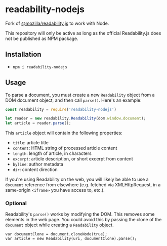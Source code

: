 # readability-nodejs

Fork of [@mozilla/readability.js](https://github.com/mozilla/readability) to work with Node.

This repository will only be active as long as the official Readability.js does not be published as NPM package.

## Installation
- `npm i readability-nodejs`

## Usage

To parse a document, you must create a new `Readability` object from a DOM document object, and then call `parse()`. Here's an example:

```javascript
const readability = require('readability-nodejs')

let reader = new readability.Readability(dom.window.document);
let article = reader.parse();
```

This `article` object will contain the following properties:

* `title`: article title
* `content`: HTML string of processed article content
* `length`: length of article, in characters
* `excerpt`: article description, or short excerpt from content
* `byline`: author metadata
* `dir`: content direction

If you're using Readability on the web, you will likely be able to use a `document` reference from elsewhere (e.g. fetched via XMLHttpRequest, in a same-origin `<iframe>` you have access to, etc.).

### Optional

Readability's `parse()` works by modifying the DOM. This removes some elements in the web page. You could avoid this by passing the clone of the `document` object while creating a `Readability` object.

```
var documentClone = document.cloneNode(true); 
var article = new Readability(uri, documentClone).parse();
```
